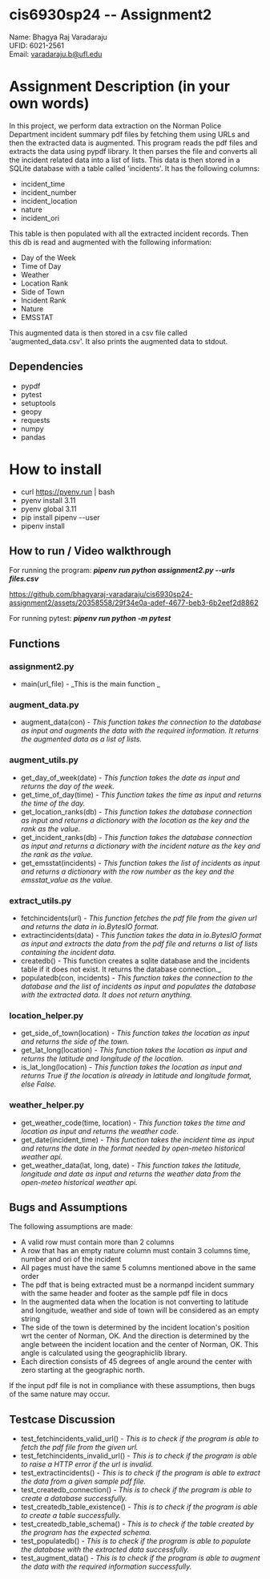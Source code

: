 # cis6930sp24 -- Assignment2

Name: Bhagya Raj Varadaraju\
UFID: 6021-2561\
Email: varadaraju.b@ufl.edu

# Assignment Description (in your own words)

In this project, we perform data extraction on the Norman Police Department incident summary pdf files by fetching them using URLs and then the extracted data is augmented. This program reads the pdf files and extracts the data using pypdf library. It then parses the file and converts all the incident related data into a list of lists. This data is then stored in a SQLite database with a table called 'incidents'. It has the following columns:

- incident_time
- incident_number
- incident_location
- nature
- incident_ori

This table is then populated with all the extracted incident records. Then this db is read and augmented with the following information:

- Day of the Week
- Time of Day
- Weather
- Location Rank
- Side of Town
- Incident Rank
- Nature
- EMSSTAT

This augmented data is then stored in a csv file called 'augmented_data.csv'. It also prints the augmented data to stdout.

## Dependencies
- pypdf
- pytest
- setuptools
- geopy
- requests
- numpy
- pandas


# How to install
- curl https://pyenv.run | bash
- pyenv install 3.11
- pyenv global 3.11
- pip install pipenv --user
- pipenv install

## How to run / Video walkthrough
For running the program: **_pipenv run python assignment2.py --urls files.csv_**

https://github.com/bhagyaraj-varadaraju/cis6930sp24-assignment2/assets/20358558/29f34e0a-adef-4677-beb3-6b2eef2d8862

For running pytest: **_pipenv run python -m pytest_**

## Functions
### assignment2.py
- main(url_file) - _This is the main function   _

### augment_data.py
- augment_data(con) - _This function takes the connection to the database as input and augments the data with the required information. It returns the augmented data as a list of lists._

### augment_utils.py
- get_day_of_week(date) - _This function takes the date as input and returns the day of the week._
- get_time_of_day(time) - _This function takes the time as input and returns the time of the day._
- get_location_ranks(db) - _This function takes the database connection as input and returns a dictionary with the location as the key and the rank as the value._
- get_incident_ranks(db) - _This function takes the database connection as input and returns a dictionary with the incident nature as the key and the rank as the value._
- get_emsstat(incidents) - _This function takes the list of incidents as input and returns a dictionary with the row number as the key and the emsstat_value as the value._

### extract_utils.py
- fetchincidents(url) - _This function fetches the pdf file from the given url and returns the data in io.BytesIO format._
- extractincidents(data) - _This function takes the data in io.BytesIO format as input and extracts the data from the pdf file and returns a list of lists containing the incident data._
- createdb() - This function creates a sqlite database and the incidents table if it does not exist. It returns the database connection._
- populatedb(con, incidents) - _This function takes the connection to the database and the list of incidents as input and populates the database with the extracted data. It does not return anything._

### location_helper.py
- get_side_of_town(location) - _This function takes the location as input and returns the side of the town._
- get_lat_long(location) - _This function takes the location as input and returns the latitude and longitude of the location._
- is_lat_long(location) - _This function takes the location as input and returns True if the location is already in latitude and longitude format, else False._

### weather_helper.py
- get_weather_code(time, location) - _This function takes the time and location as input and returns the weather code._
- get_date(incident_time) - _This function takes the incident time as input and returns the date in the format needed by open-meteo historical weather api._
- get_weather_data(lat, long, date) - _This function takes the latitude, longitude and date as input and returns the weather data from the open-meteo historical weather api._


## Bugs and Assumptions

The following assumptions are made:
- A valid row must contain more than 2 columns
- A row that has an empty nature column must contain 3 columns time, number and ori of the incident
- All pages must have the same 5 columns mentioned above in the same order
- The pdf that is being extracted must be a normanpd incident summary with the same header and footer as the sample pdf file in docs
- In the augmented data when the location is not converting to latitude and longitude, weather and side of town will be considered as an empty string
- The side of the town is determined by the incident location's position wrt the center of Norman, OK. And the direction is determined by the angle between the incident location and the center of Norman, OK. This angle is calculated using the geographiclib library.
- Each direction consists of 45 degrees of angle around the center with zero starting at the geographic north.

If the input pdf file is not in compliance with these assumptions, then bugs of the same nature may occur.
##

## Testcase Discussion

- test_fetchincidents_valid_url() - _This is to check if the program is able to fetch the pdf file from the given url._
- test_fetchincidents_invalid_url() - _This is to check if the program is able to raise a HTTP error if the url is invalid._
- test_extractincidents() - _This is to check if the program is able to extract the data from a given sample pdf file._
- test_createdb_connection() - _This is to check if the program is able to create a database successfully._
- test_createdb_table_existence() - _This is to check if the program is able to create a table successfully._
- test_createdb_table_schema() - _This is to check if the table created by the program has the expected schema._
- test_populatedb() - _This is to check if the program is able to populate the database with the extracted data successfully._
- test_augment_data() - _This is to check if the program is able to augment the data with the required information successfully._
##

